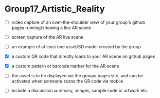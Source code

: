 # Group17_Artistic_Reality

- [ ] video capture of an over-the-shoulder view of your group's github pages running/showing a live AR scene
- [ ] screen capture of the AR live scene
- [ ] an example of at least one asset/3D model created by the group

- [x] a custom QR code that directly loads to your AR scene on github pages
- [x] a custom pattern or barcode marker for the AR scene

- [ ] the asset is to be displayed via the groups pages site, and can be activated when someone scans the QR code via mobile
- [ ] include a discussion summary, images, sample code or artwork etc.
